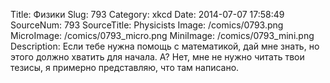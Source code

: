 Title: Физики 
Slug: 793 
Category: xkcd 
Date: 2014-07-07 17:58:49 
SourceNum: 793 
SourceTitle: Physicists 
Image: /comics/0793.png 
MicroImage: /comics/0793_micro.png 
MiniImage: /comics/0793_mini.png 
Description: Если тебе нужна помощь с математикой, дай мне знать, но этого должно хватить для начала. А? Нет, мне не нужно читать твои тезисы, я примерно представляю, что там написано. 

